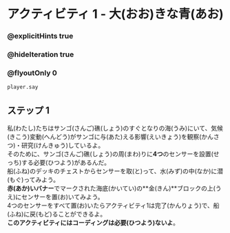 # アクティビティ 1 - 大(おお)きな青(あお)

### @explicitHints true
### @hideIteration true 
### @flyoutOnly 0

```python
player.say
```

## ステップ 1
私(わたし)たちはサンゴ(さんご)礁(しょう)のすぐとなりの海(うみ)にいて、気候(きこう)変動(へんどう)がサンゴに与(あた)える影響(えいきょう)を観察(かんさつ)・研究(けんきゅう)しているよ。<br>
そのために、サンゴ(さんご)礁(しょう)の周(まわ)りに**4つ**のセンサーを設置(せっち)する必要(ひつよう)があるんだ。<br>
船(ふね)のデッキのチェストからセンサーを取(と)って、水(みず)の中(なか)に潜(もぐ)ってみよう。<br>
**赤(あか)いバナー**でマークされた海底(かいてい)の**金(きん)**ブロックの上(うえ)にセンサーを置(お)いてみよう。<br>
4つのセンサーをすべて置(お)いたらアクティビティ1は完了(かんりょう)で、船(ふね)に戻(もど)ることができるよ。<br>
**このアクティビティにはコーディングは必要(ひつよう)ないよ**。

